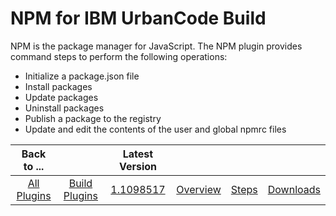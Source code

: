 
NPM for IBM UrbanCode Build
===========================


NPM is the package manager for JavaScript. The NPM plugin provides command steps to perform the following operations:


* Initialize a package.json file
* Install packages
* Update packages
* Uninstall packages
* Publish a package to the registry
* Update and edit the contents of the user and global npmrc files




|Back to ...||Latest Version||||
| :---: | :---: | :---: | :---: | :---: | :---: |
|[All Plugins](../../index.md)|[Build Plugins](../README.md)|[1.1098517](https://raw.githubusercontent.com/UrbanCode/IBM-UCB-PLUGINS/main/files/NPM/NPM-1.1098517.zip)|[Overview](overview.md)|[Steps](steps.md)|[Downloads](downloads.md)|
